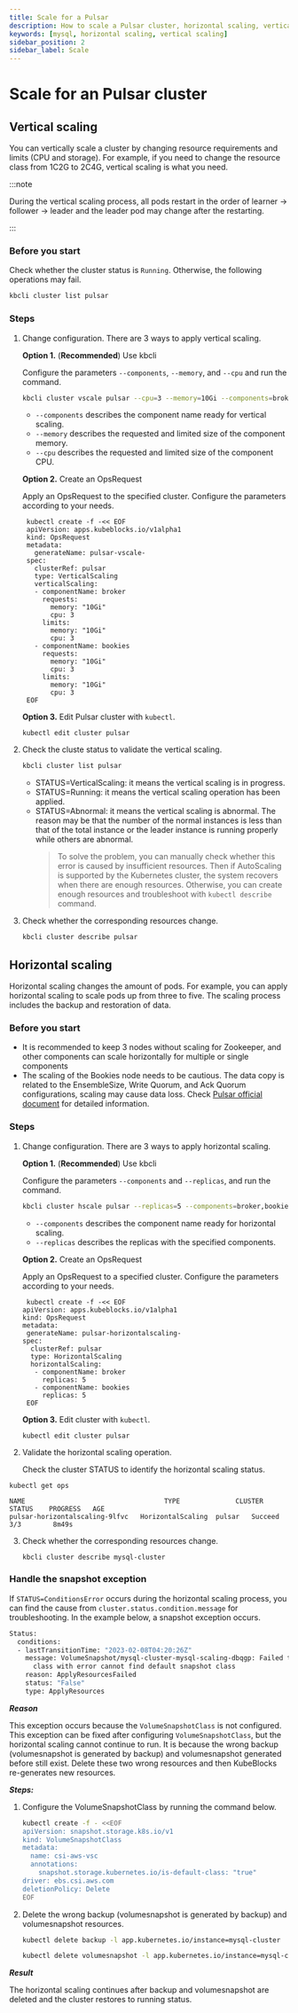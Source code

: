 ```yaml
---
title: Scale for a Pulsar
description: How to scale a Pulsar cluster, horizontal scaling, vertical scaling
keywords: [mysql, horizontal scaling, vertical scaling]
sidebar_position: 2
sidebar_label: Scale
---
```


# Scale for an Pulsar cluster



## Vertical scaling

You can vertically scale a cluster by changing resource requirements and limits (CPU and storage). For example, if you need to change the resource class from 1C2G to 2C4G, vertical scaling is what you need.

:::note

During the vertical scaling process, all pods restart in the order of learner -> follower -> leader and the leader pod may change after the restarting.

:::

### Before you start

Check whether the cluster status is `Running`. Otherwise, the following operations may fail.

```bash
kbcli cluster list pulsar
```

### Steps

1. Change configuration. There are 3 ways to apply vertical scaling.

   **Option 1.** (**Recommended**) Use kbcli

   Configure the parameters `--components`, `--memory`, and `--cpu` and run the command.

   ```bash
   kbcli cluster vscale pulsar --cpu=3 --memory=10Gi --components=broker,bookies  
   ```

   - `--components` describes the component name ready for vertical scaling.
   - `--memory` describes the requested and limited size of the component memory.
   - `--cpu` describes the requested and limited size of the component CPU.

   **Option 2.** Create an OpsRequest
  
   Apply an OpsRequest to the specified cluster. Configure the parameters according to your needs.

   ```
    kubectl create -f -<< EOF
    apiVersion: apps.kubeblocks.io/v1alpha1
    kind: OpsRequest
    metadata:
      generateName: pulsar-vscale-
    spec:
      clusterRef: pulsar
      type: VerticalScaling
      verticalScaling:
      - componentName: broker
        requests:
          memory: "10Gi"
          cpu: 3
        limits:
          memory: "10Gi"
          cpu: 3
      - componentName: bookies
        requests:
          memory: "10Gi"
          cpu: 3
        limits:
          memory: "10Gi"
          cpu: 3      
    EOF
   ```
  
   **Option 3.** Edit Pulsar cluster with `kubectl`.

   ```
   kubectl edit cluster pulsar
   ```
  
2. Check the cluste status to validate the vertical scaling.

    ```bash
    kbcli cluster list pulsar
    ```

   - STATUS=VerticalScaling: it means the vertical scaling is in progress.
   - STATUS=Running: it means the vertical scaling operation has been applied.
   - STATUS=Abnormal: it means the vertical scaling is abnormal. The reason may be that the number of the normal instances is less than that of the total instance or the leader instance is running properly while others are abnormal.
     > To solve the problem, you can manually check whether this error is caused by insufficient resources. Then if AutoScaling is supported by the Kubernetes cluster, the system recovers when there are enough resources. Otherwise, you can create enough resources and troubleshoot with `kubectl describe` command.

3. Check whether the corresponding resources change.

    ```bash
    kbcli cluster describe pulsar
    ```

## Horizontal scaling

Horizontal scaling changes the amount of pods. For example, you can apply horizontal scaling to scale pods up from three to five. The scaling process includes the backup and restoration of data.

### Before you start

- It is recommended to keep 3 nodes without scaling for Zookeeper, and other components can scale horizontally for multiple or single components
- The scaling of the Bookies node needs to be cautious. The data copy is related to the EnsembleSize, Write Quorum, and Ack Quorum configurations, scaling may cause data loss. Check [Pulsar official document](https://pulsar.apahe.org/docs/3.0.x/administration-zk-bk/#decommission-bookies-cleanly) for detailed information.



### Steps

1. Change configuration. There are 3 ways to apply horizontal scaling.

   **Option 1.** (**Recommended**) Use kbcli

   Configure the parameters `--components` and `--replicas`, and run the command.

   ```bash
   kbcli cluster hscale pulsar --replicas=5 --components=broker,bookies                  Running        Jan 29,2023 14:29 UTC+0800
   ```

   - `--components` describes the component name ready for horizontal scaling.
   - `--replicas` describes the replicas with the specified components.

   **Option 2.** Create an OpsRequest

   Apply an OpsRequest to a specified cluster. Configure the parameters according to your needs.

    ```
     kubectl create -f -<< EOF
    apiVersion: apps.kubeblocks.io/v1alpha1
    kind: OpsRequest
    metadata:
     generateName: pulsar-horizontalscaling-
    spec:
      clusterRef: pulsar
      type: HorizontalScaling  
      horizontalScaling:
       - componentName: broker
         replicas: 5
       - componentName: bookies
         replicas: 5
     EOF
    ```

   **Option 3.** Edit cluster with `kubectl`.
   
   ```kubectl edit cluster pulsar ```
  

2. Validate the horizontal scaling operation.

   Check the cluster STATUS to identify the horizontal scaling status.

  ```
  kubectl get ops 
  ```
    
    NAME                                   TYPE              CLUSTER   STATUS    PROGRESS   AGE
    pulsar-horizontalscaling-9lfvc   HorizontalScaling  pulsar   Succeed   3/3        8m49s
  

3. Check whether the corresponding resources change.

   
    ```
    kbcli cluster describe mysql-cluster
    ```
  


### Handle the snapshot exception

If `STATUS=ConditionsError` occurs during the horizontal scaling process, you can find the cause from `cluster.status.condition.message` for troubleshooting.
In the example below, a snapshot exception occurs.

```bash
Status:
  conditions: 
  - lastTransitionTime: "2023-02-08T04:20:26Z"
    message: VolumeSnapshot/mysql-cluster-mysql-scaling-dbqgp: Failed to set default snapshot
      class with error cannot find default snapshot class
    reason: ApplyResourcesFailed
    status: "False"
    type: ApplyResources
```

***Reason***

This exception occurs because the `VolumeSnapshotClass` is not configured. This exception can be fixed after configuring `VolumeSnapshotClass`, but the horizontal scaling cannot continue to run. It is because the wrong backup (volumesnapshot is generated by backup) and volumesnapshot generated before still exist. Delete these two wrong resources and then KubeBlocks re-generates new resources.

***Steps:***

1. Configure the VolumeSnapshotClass by running the command below.

   ```bash
   kubectl create -f - <<EOF
   apiVersion: snapshot.storage.k8s.io/v1
   kind: VolumeSnapshotClass
   metadata:
     name: csi-aws-vsc
     annotations:
       snapshot.storage.kubernetes.io/is-default-class: "true"
   driver: ebs.csi.aws.com
   deletionPolicy: Delete
   EOF
   ```

2. Delete the wrong backup (volumesnapshot is generated by backup) and volumesnapshot resources.

   ```bash
   kubectl delete backup -l app.kubernetes.io/instance=mysql-cluster
   
   kubectl delete volumesnapshot -l app.kubernetes.io/instance=mysql-cluster
   ```

***Result***

The horizontal scaling continues after backup and volumesnapshot are deleted and the cluster restores to running status.
